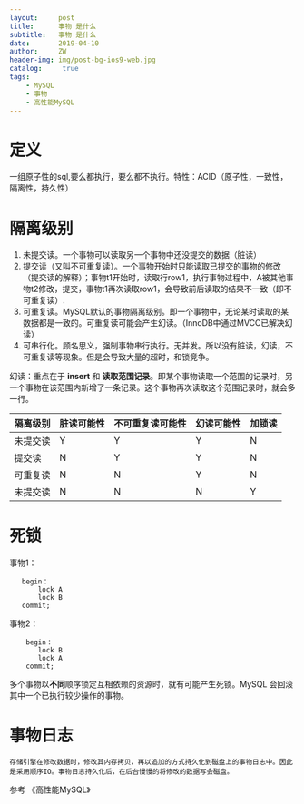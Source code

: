 ```yaml
---
layout:     post
title:      事物 是什么
subtitle:   事物 是什么
date:       2019-04-10
author:     ZW
header-img: img/post-bg-ios9-web.jpg
catalog: 	 true
tags:
    - MySQL
    - 事物
    - 高性能MySQL
---
```



# 定义
一组原子性的sql,要么都执行，要么都不执行。特性：ACID（原子性，一致性，隔离性，持久性）
    
# 隔离级别
1. 未提交读。一个事物可以读取另一个事物中还没提交的数据（脏读）
2. 提交读（又叫不可重复读）。一个事物开始时只能读取已提交的事物的修改（提交读的解释）；事物t1开始时，读取行row1，执行事物过程中，A被其他事物t2修改，提交，事物t1再次读取row1，会导致前后读取的结果不一致（即不可重复读）.
3. 可重复读。MySQL默认的事物隔离级别。即一个事物中，无论某时读取的某数据都是一致的。可重复读可能会产生幻读。（InnoDB中通过MVCC已解决幻读）   
4. 可串行化。顾名思义，强制事物串行执行。无并发。所以没有脏读，幻读，不可重复读等现象。但是会导致大量的超时，和锁竞争。

幻读：重点在于 **insert** 和 **读取范围记录**。即某个事物读取一个范围的记录时，另一个事物在该范围内新增了一条记录。这个事物再次读取这个范围记录时，就会多一行。

| 隔离级别 | 脏读可能性 | 不可重复读可能性 | 幻读可能性 |  加锁读 |
|----|----|----|----|----|
|未提交读| Y  |Y   |Y  |N  |
|提交读  | N  |Y   |Y  |N   |
|可重复读| N | N   |Y  |N   |
|未提交读| N | N   | N | Y  |

# 死锁
事物1：
```
   begin：
       lock A
       lock B
   commit;
```
事物2：
```
    begin：
       lock B
       lock A
    commit;
```    
多个事物以**不同**顺序锁定互相依赖的资源时，就有可能产生死锁。MySQL 会回滚其中一个已执行较少操作的事物。

# 事物日志
    存储引擎在修改数据时，修改其内存拷贝，再以追加的方式持久化到磁盘上的事物日志中。因此是采用顺序IO。事物日志持久化后，在后台慢慢的将修改的数据写会磁盘。
    
    
参考 《高性能MySQL》
